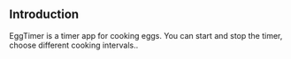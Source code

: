 

Introduction
------------

EggTimer is a timer app for cooking eggs.
You can start and stop the timer, choose different cooking intervals.. 



